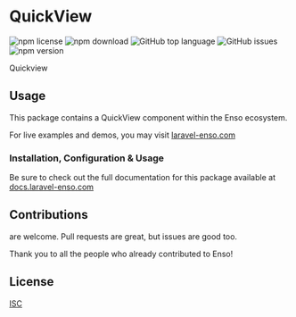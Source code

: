 # QuickView

![npm license](https://img.shields.io/npm/l/@enso-ui/quick-view.svg) 
![npm download](https://img.shields.io/npm/dm/@enso-ui/quick-view.svg) 
![GitHub top language](https://img.shields.io/github/languages/top/enso-ui/quick-view.svg) 
![GitHub issues](https://img.shields.io/github/issues/enso-ui/quick-view.svg) 
![npm version](https://img.shields.io/npm/v/@enso-ui/quick-view.svg) 

Quickview

## Usage

This package contains a QuickView component within the Enso ecosystem.

For live examples and demos, you may visit [laravel-enso.com](https://www.laravel-enso.com)

### Installation, Configuration & Usage

Be sure to check out the full documentation for this package available at [docs.laravel-enso.com](https://docs.laravel-enso.com/frontend/quick-view.html)

## Contributions

are welcome. Pull requests are great, but issues are good too.

Thank you to all the people who already contributed to Enso!

## License

[ISC](https://opensource.org/licenses/ISC)
